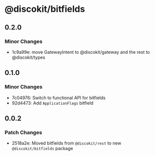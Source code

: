 # @discokit/bitfields

## 0.2.0

### Minor Changes

- 1c9a99e: move GatewayIntent to @discokit/gateway and the rest to @discokit/types

## 0.1.0

### Minor Changes

- 7c04976: Switch to functional API for bitfields
- 92d4473: Add `ApplicationFlags` bitfield

## 0.0.2

### Patch Changes

- 2518a2e: Moved bitfields from `@discokit/rest` to new `@discokit/bitfields` package
